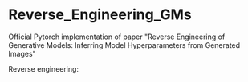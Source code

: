 # Reverse_Engineering_GMs
Official Pytorch implementation of paper "Reverse Engineering of Generative Models: Inferring Model Hyperparameters from Generated Images"

Reverse engineering:
